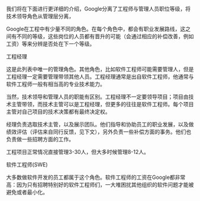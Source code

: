 我们将在下面进行更详细的介绍，Google分离了工程师与管理人员职位等级，将技术领导角色从管理层分离，




Google在工程中有少量不同的角色。在每个角色中，都会有职业发展路线，这之间有不同的等级，这些岗位的人员都有晋升的可能（会通过相应的补偿改善，例如工资）等来分辨是否处在下一个等级。

工程经理

这是此列表中唯一的管理角色。其他角色，比如软件工程师可能需要管理人，但是工程经理一定需要管理带领其他人员。工程经理通常是出自软件工程师，他通常与软件工程师一般有相当高的专业技术能力。

当然，技术领导和管理人员的职能有区别。工程经理不一定要领导项目；项目由技术主管带领，而技术主管可以是工程经理，但更多的往往是软件工程师。每个项目主管对自己项目的技术决策都有最终决定权。

经理负责选取技术主管，以及展示团队。他们指导和协助员工的职业发展，以及做绩效评估（评估来自同行反馈，见下文），另外负责一些补偿方面的事务。他们也负责做一些招聘方面的工作。

工程项目正常情况直接管理3-30人，但大多时候管理8-12人。


软件工程师(SWE)

大多数做软件开发的员工都属于这个角色。软件工程师的工资在Google都非常高：因为只有招聘特别好的软件工程师们，一大堆困扰其他组织的软件问题才能被避免或者最小化。


